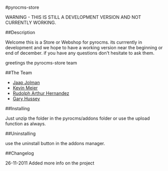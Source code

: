 #pyrocms-store

WARNING - THIS IS STILL A DEVELOPMENT VERSION AND NOT CURRENTLY WORKING.

##Description

Welcome this is a Store or Webshop for pyrocms.
its currrently in development and we hope to have a working version near the beginning or end of december.
if you have any questions don't hesitate to ask them.

greetings the pyrocms-store team

##The Team

* [Jaap Jolman](https://github.com/jaapjolman)
* [Kevin Meier](https://github.com/Meissullo)
* [Rudolph Arthur Hernandez](https://github.com/rudolphh)
* [Gary Hussey](https://github.com/bossninja)

##Installing

Just unzip the folder in the pyrocms/addons folder or use the upload function as always.

##Uninstalling

use the uninstall button in the addons manager.

##Changelog

26-11-2011
Added more info on the project